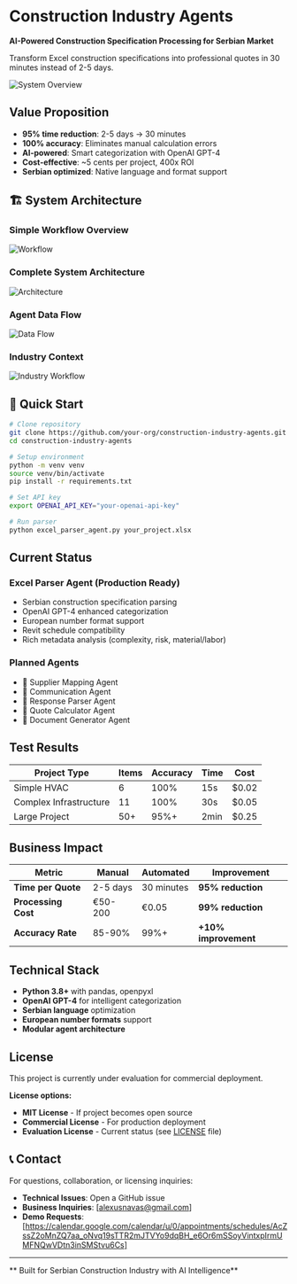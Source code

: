 # Construction Industry Agents

**AI-Powered Construction Specification Processing for Serbian Market**

Transform Excel construction specifications into professional quotes in 30 minutes instead of 2-5 days.

![System Overview](https://raw.githubusercontent.com/your-org/construction-industry-agents/main/docs/diagrams/simple-overview.svg)

## Value Proposition

- **95% time reduction**: 2-5 days → 30 minutes
- **100% accuracy**: Eliminates manual calculation errors  
- **AI-powered**: Smart categorization with OpenAI GPT-4
- **Cost-effective**: ~5 cents per project, 400x ROI
- **Serbian optimized**: Native language and format support

## 🏗️ System Architecture

### Simple Workflow Overview
![Workflow](https://raw.githubusercontent.com/your-org/construction-industry-agents/main/docs/diagrams/simple-overview.svg)

### Complete System Architecture  
![Architecture](https://raw.githubusercontent.com/your-org/construction-industry-agents/main/docs/diagrams/complete-architecture.svg)

### Agent Data Flow
![Data Flow](https://raw.githubusercontent.com/your-org/construction-industry-agents/main/docs/diagrams/agent-workflow.svg)

### Industry Context
![Industry Workflow](https://raw.githubusercontent.com/your-org/construction-industry-agents/main/docs/diagrams/construction-workflow.svg)

## 🚀 Quick Start

```bash
# Clone repository
git clone https://github.com/your-org/construction-industry-agents.git
cd construction-industry-agents

# Setup environment
python -m venv venv
source venv/bin/activate
pip install -r requirements.txt

# Set API key
export OPENAI_API_KEY="your-openai-api-key"

# Run parser
python excel_parser_agent.py your_project.xlsx
```

## Current Status

### **Excel Parser Agent (Production Ready)**
- Serbian construction specification parsing
- OpenAI GPT-4 enhanced categorization
- European number format support
- Revit schedule compatibility
- Rich metadata analysis (complexity, risk, material/labor)

### **Planned Agents**
- 🔧 Supplier Mapping Agent
- 🔧 Communication Agent  
- 🔧 Response Parser Agent
- 🔧 Quote Calculator Agent
- 🔧 Document Generator Agent

## Test Results

| Project Type | Items | Accuracy | Time | Cost |
|--------------|-------|----------|------|------|
| Simple HVAC | 6 | 100% | 15s | $0.02 |
| Complex Infrastructure | 11 | 100% | 30s | $0.05 |
| Large Project | 50+ | 95%+ | 2min | $0.25 |

## Business Impact

| Metric | Manual | Automated | Improvement |
|--------|--------|-----------|-------------|
| **Time per Quote** | 2-5 days | 30 minutes | **95% reduction** |
| **Processing Cost** | €50-200 | €0.05 | **99% reduction** |
| **Accuracy Rate** | 85-90% | 99%+ | **+10% improvement** |

## Technical Stack

- **Python 3.8+** with pandas, openpyxl
- **OpenAI GPT-4** for intelligent categorization
- **Serbian language** optimization
- **European number formats** support
- **Modular agent architecture**

## License

This project is currently under evaluation for commercial deployment. 

**License options:**
- **MIT License** - If project becomes open source
- **Commercial License** - For production deployment
- **Evaluation License** - Current status (see [LICENSE](LICENSE) file)

## 📞 Contact

For questions, collaboration, or licensing inquiries:

- **Technical Issues**: Open a GitHub issue
- **Business Inquiries**: [alexusnavas@gmail.com]
- **Demo Requests**: [https://calendar.google.com/calendar/u/0/appointments/schedules/AcZssZ2oMnZQ7aa_oNvq19sTTR2mJTVYo9dqBH_e6Or6mSSoyVintxpIrmUMFNQwVDtn3inSMStvu6Cs]

---

** Built for Serbian Construction Industry with AI Intelligence**